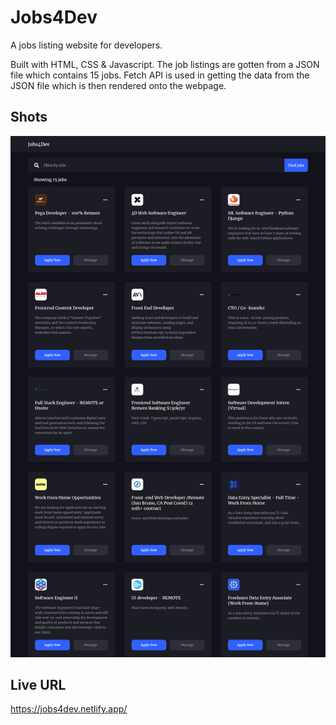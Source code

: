# Jobs4Dev
A jobs listing website for developers.

Built with HTML, CSS & Javascript. The job listings are gotten from a JSON file which contains 15 jobs. Fetch API is used in getting the data from the JSON file which is then rendered onto the webpage.

## Shots
<img src="shot.png" alt="screenshot">

## Live URL
https://jobs4dev.netlify.app/